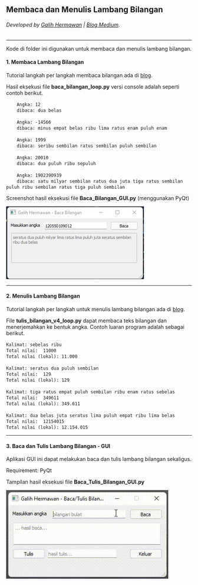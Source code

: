 ## Membaca dan Menulis Lambang Bilangan
###### Developed by [Galih Hermawan](https://galih.eu) | [Blog Medium](https://masgalih.medium.com).
---

Kode di folder ini digunakan untuk membaca dan menulis lambang bilangan. 

#### 1. Membaca Lambang Bilangan
Tutorial langkah per langkah membaca bilangan ada di [blog](https://masgalih.medium.com/membaca-lambang-bilangan-dalam-python-secara-bertahap-be50279d8538).

Hasil eksekusi file **baca_bilangan_loop.py** versi console adalah seperti contoh berikut.

```
	Angka: 12
	dibaca: dua belas

	Angka: -14566
	dibaca: minus empat belas ribu lima ratus enam puluh enam

	Angka: 1999
	dibaca: seribu sembilan ratus sembilan puluh sembilan

	Angka: 20010
	dibaca: dua puluh ribu sepuluh

	Angka: 1902390939
	dibaca: satu milyar sembilan ratus dua juta tiga ratus sembilan puluh ribu sembilan ratus tiga puluh sembilan

```

Screenshot hasil eksekusi file **Baca_Bilangan_GUI.py** (menggunakan PyQt)

![Baca Bilangan](gambar_baca_bilangan.jpg)

---

#### 2. Menulis Lambang Bilangan

Tutorial langkah per langkah untuk menulis lambang bilangan ada di [blog](https://masgalih.medium.com/menerjemahkan-teks-bilangan-dalam-python-untuk-pemula-416b3e645e68).

File **tulis_bilangan_v4_loop.py** dapat membaca teks bilangan dan menerjemahkan ke bentuk angka.
Contoh luaran program adalah sebagai berikut.
```
Kalimat: sebelas ribu
Total nilai:  11000
Total nilai (lokal): 11.000

Kalimat: seratus dua puluh sembilan
Total nilai:  129
Total nilai (lokal): 129

Kalimat: tiga ratus empat puluh sembilan ribu enam ratus sebelas
Total nilai:  349611
Total nilai (lokal): 349.611

Kalimat: dua belas juta seratus lima puluh empat ribu lima belas
Total nilai:  12154015
Total nilai (lokal): 12.154.015
```
---

#### 3. Baca dan Tulis Lambang Bilangan - GUI

Aplikasi GUI ini dapat melakukan baca dan tulis lambang bilangan sekaligus.

Requirement: PyQt

Tampilan hasil eksekusi file **Baca_Tulis_Bilangan_GUI.py** 

![Baca dan Tulis Bilangan](baca_tulis_lambang.gif)
